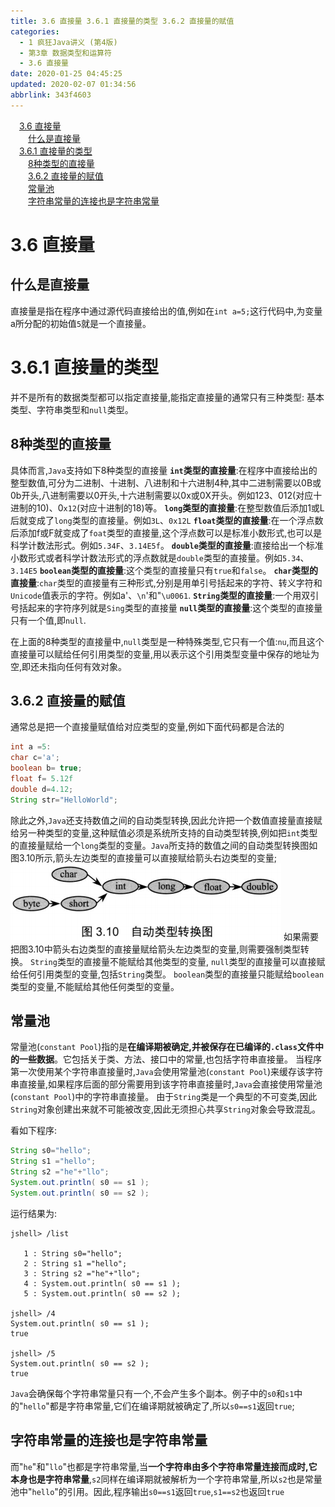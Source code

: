 ```yaml
---
title: 3.6 直接量 3.6.1 直接量的类型 3.6.2 直接量的赋值
categories: 
  - 1 疯狂Java讲义 (第4版)
  - 第3章 数据类型和运算符
  - 3.6 直接量
date: 2020-01-25 04:45:25
updated: 2020-02-07 01:34:56
abbrlink: 343f4603
---
```

<div id='my_toc'><a href="/JavaReadingNotes/343f4603/#3-6-直接量" class="header_1">3.6 直接量</a>&nbsp;<br><a href="/JavaReadingNotes/343f4603/#什么是直接量" class="header_2">什么是直接量</a>&nbsp;<br><a href="/JavaReadingNotes/343f4603/#3-6-1-直接量的类型" class="header_1">3.6.1 直接量的类型</a>&nbsp;<br><a href="/JavaReadingNotes/343f4603/#8种类型的直接量" class="header_2">8种类型的直接量</a>&nbsp;<br><a href="/JavaReadingNotes/343f4603/#3-6-2-直接量的赋值" class="header_2">3.6.2 直接量的赋值</a>&nbsp;<br><a href="/JavaReadingNotes/343f4603/#常量池" class="header_2">常量池</a>&nbsp;<br><a href="/JavaReadingNotes/343f4603/#字符串常量的连接也是字符串常量" class="header_2">字符串常量的连接也是字符串常量</a>&nbsp;<br></div>
<style>.header_1{margin-left: 1em;}.header_2{margin-left: 2em;}.header_3{margin-left: 3em;}.header_4{margin-left: 4em;}.header_5{margin-left: 5em;}.header_6{margin-left: 6em;}</style>
<!--more-->
<script>if (navigator.platform.search('arm')==-1){document.getElementById('my_toc').style.display = 'none';}var e,p = document.getElementsByTagName('p');while (p.length>0) {e = p[0];e.parentElement.removeChild(e);}</script>

<!--end-->
# 3.6 直接量
## 什么是直接量
直接量是指在程序中通过源代码直接给出的值,例如在`int a=5;`这行代码中,为变量a所分配的初始值`5`就是一个直接量。
# 3.6.1 直接量的类型
并不是所有的数据类型都可以指定直接量,能指定直接量的通常只有三种类型:
基本类型、字符串类型和`null`类型。
## 8种类型的直接量
具体而言,`Java`支持如下8种类型的直接量
**`int`类型的直接量**:在程序中直接给出的整型数值,可分为二进制、十进制、八进制和十六进制4种,其中二进制需要以0B或0b开头,八进制需要以0开头,十六进制需要以0x或0X开头。例如123、012(对应十进制的10)、0`x12`(对应十进制的18)等。
**`long`类型的直接量**:在整型数值后添加1或L后就变成了`long`类型的直接量。例如`3L`、`0x12L`
**`float`类型的直接量**:在一个浮点数后添加f或F就变成了`foat`类型的直接量,这个浮点数可以是标准小数形式,也可以是科学计数法形式。例如`5.34F`、`3.14E5f`。
**`double`类型的直接量**:直接给出一个标准小数形式或者科学计数法形式的浮点数就是`double`类型的直接量。例如`5.34`、`3.14E5`
**`boolean`类型的直接量**:这个类型的直接量只有`true`和`false`。
**`char`类型的直接量**:`char`类型的直接量有三种形式,分别是用单引号括起来的字符、转义字符和`Unicode`值表示的字符。例如a'、`\n`'和"`\u0061`.
**`String`类型的直接量**:一个用双引号括起来的字符序列就是`Sing`类型的直接量
**`null`类型的直接量**:这个类型的直接量只有一个值,即`null`.

在上面的8种类型的直接量中,`null`类型是一种特殊类型,它只有一个值:`nu`,而且这个直接量可以赋给任何引用类型的变量,用以表示这个引用类型变量中保存的地址为空,即还未指向任何有效对象。
## 3.6.2 直接量的赋值
通常总是把一个直接量赋值给对应类型的变量,例如下面代码都是合法的
```java
int a =5:
char c='a';
boolean b= true;
float f= 5.12f
double d=4.12;
String str="HelloWorld";
```
除此之外,`Java`还支持数值之间的自动类型转换,因此允许把一个数值直接量直接赋给另一种类型的变量,这种赋值必须是系统所支持的自动类型转换,例如把`int`类型的直接量赋给一个`long`类型的变量。`Java`所支持的数值之间的自动类型转换图如图3.10所示,箭头左边类型的直接量可以直接赋给箭头右边类型的变量;
![这里有一张图片](https://raw.githubusercontent.com/lanlan2017/images/master/CrazyJavaHandout4/Chapter3/3.5.1/1.png)
如果需要把图3.10中箭头右边类型的直接量赋给箭头左边类型的变量,则需要强制类型转换。
`String`类型的直接量不能赋给其他类型的变量,
`null`类型的直接量可以直接赋给任何引用类型的变量,包括`String`类型。
`boolean`类型的直接量只能赋给`boolean`类型的变量,不能赋给其他任何类型的变量。

## 常量池
常量池(`constant Pool`)指的是**在编译期被确定,并被保存在已编译的`.class`文件中的一些数据**。它包括关于类、方法、接口中的常量,也包括字符串直接量。
当程序第一次使用某个字符串直接量时,`Java`会使用常量池(`constant Pool`)来缓存该字符串直接量,如果程序后面的部分需要用到该字符串直接量时,`Java`会直接使用常量池(`constant Pool`)中的字符串直接量。
由于`String`类是一个典型的不可变类,因此`String`对象创建出来就不可能被改变,因此无须担心共享`String`对象会导致混乱。

看如下程序:
```java
String s0="hello";
String s1 ="hello";
String s2 ="he"+"llo";
System.out.println( s0 == s1 );
System.out.println( s0 == s2 );
```
运行结果为:
```
jshell> /list

   1 : String s0="hello";
   2 : String s1 ="hello";
   3 : String s2 ="he"+"llo";
   4 : System.out.println( s0 == s1 );
   5 : System.out.println( s0 == s2 );

jshell> /4
System.out.println( s0 == s1 );
true

jshell> /5
System.out.println( s0 == s2 );
true
```
`Java`会确保每个字符串常量只有一个,不会产生多个副本。例子中的`s0`和`s1`中的"`hello`"都是字符串常量,它们在编译期就被确定了,所以`s0==s1`返回`true`;
## 字符串常量的连接也是字符串常量
而"`he`"和"`llo`"也都是字符串常量,当**一个字符串由多个字符串常量连接而成时,它本身也是字符串常量**,`s2`同样在编译期就被解析为一个字符串常量,所以`s2`也是常量池中"`hello`"的引用。因此,程序输出`s0==s1`返回`true`,`s1==s2`也返回`true`

